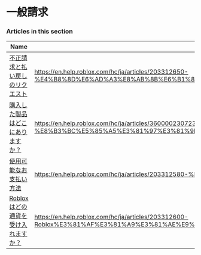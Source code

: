 # 一般請求  
### Articles in this section
Name|URL
-|-
[不正請求と払い戻しのリクエスト](./不正請求と払い戻しのリクエスト.html) |https://en.help.roblox.com/hc/ja/articles/203312650-%E4%B8%8D%E6%AD%A3%E8%AB%8B%E6%B1%82%E3%81%A8%E6%89%95%E3%81%84%E6%88%BB%E3%81%97%E3%81%AE%E3%83%AA%E3%82%AF%E3%82%A8%E3%82%B9%E3%83%88
[購入した製品はどこにありますか？](./購入した製品はどこにありますか？.html) |https://en.help.roblox.com/hc/ja/articles/360000230723-%E8%B3%BC%E5%85%A5%E3%81%97%E3%81%9F%E8%A3%BD%E5%93%81%E3%81%AF%E3%81%A9%E3%81%93%E3%81%AB%E3%81%82%E3%82%8A%E3%81%BE%E3%81%99%E3%81%8B-
[使用可能なお支払い方法](./使用可能なお支払い方法.html) |https://en.help.roblox.com/hc/ja/articles/203312580-%E4%BD%BF%E7%94%A8%E5%8F%AF%E8%83%BD%E3%81%AA%E3%81%8A%E6%94%AF%E6%89%95%E3%81%84%E6%96%B9%E6%B3%95
[Robloxはどの通貨を受け入れますか？](./Robloxはどの通貨を受け入れますか？.html) |https://en.help.roblox.com/hc/ja/articles/203312600-Roblox%E3%81%AF%E3%81%A9%E3%81%AE%E9%80%9A%E8%B2%A8%E3%82%92%E5%8F%97%E3%81%91%E5%85%A5%E3%82%8C%E3%81%BE%E3%81%99%E3%81%8B-